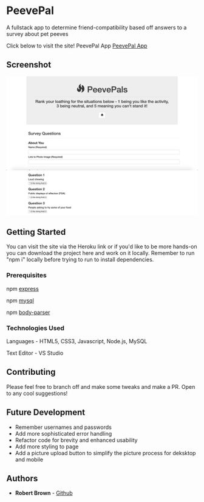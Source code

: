 # PeevePal

A fullstack app to determine friend-compatibility based off answers to a survey about pet peeves

Click below to visit the site!
PeevePal App [PeevePal App](hhttps://peevepals.herokuapp.com/)

## Screenshot

<img src="Mocks/preview.png" width="600">
<img src="Mocks/preview2.png" width="600">

## Getting Started

You can visit the site via the Heroku link or if you'd like to be more hands-on you can download the project here and work on it locally. Remember to run "npm i" locally before trying to run to install dependencies.

### Prerequisites

npm [express](https://www.npmjs.com/package/express)

npm [mysql](https://www.npmjs.com/package/mysql)

npm [body-parser](https://www.npmjs.com/package/body-parser)

### Technologies Used

Languages - HTML5, CSS3, Javascript, Node.js, MySQL

Text Editor - VS Studio

## Contributing

Please feel free to branch off and make some tweaks and make a PR. Open to any cool suggestions!

## Future Development

* Remember usernames and passwords
* Add more sophisticated error handling
* Refactor code for brevity and enhanced usability
* Add more styling to page
* Add a picture upload button to simplify the picture process for deksktop and mobile

## Authors

* **Robert Brown** - [Github](https://github.com/robertbernardbrown)
